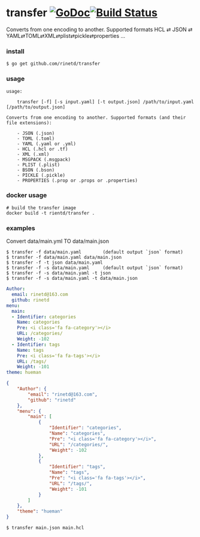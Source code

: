 # transfer [![GoDoc](https://godoc.org/github.com/rinetd/transfer?status.png)](https://godoc.org/github.com/rinetd/transfer)[![Build Status](https://travis-ci.org/rinetd/transfer.svg?branch=master)](https://travis-ci.org/rinetd/transfer)

Converts from one encoding to another. 
Supported formats HCL ⇄ JSON ⇄ YAML⇄TOML⇄XML⇄plist⇄pickle⇄properties ... 
### install

```
$ go get github.com/rinetd/transfer
```

### usage

```
usage:

	transfer [-f] [-s input.yaml] [-t output.json] /path/to/input.yaml [/path/to/output.json]

Converts from one encoding to another. Supported formats (and their file extensions):

	- JSON (.json)
	- TOML (.toml)
	- YAML (.yaml or .yml)
	- HCL (.hcl or .tf)
	- XML (.xml)
	- MSGPACK (.msgpack)
	- PLIST (.plist)
	- BSON (.bson)
	- PICKLE (.pickle)
	- PROPERTIES (.prop or .props or .properties)

```

### docker usage

```
# build the transfer image
docker build -t rientd/transfer .
```


### examples

Convert data/main.yml TO data/main.json
```
$ transfer -f data/main.yaml        (default output `json` format)
$ transfer -f data/main.yaml data/main.json
$ transfer -f -t json data/main.yaml
$ transfer -f -s data/main.yaml     (default output `json` format)
$ transfer -f -s data/main.yaml -t json 
$ transfer -f -s data/main.yaml -t data/main.json 
```
```yaml
Author:
  email: rinetd@163.com
  github: rinetd
menu:
  main:
  - Identifier: categories
    Name: categories
    Pre: <i class='fa fa-category'></i>
    URL: /categories/
    Weight: -102
  - Identifier: tags
    Name: tags
    Pre: <i class='fa fa-tags'></i>
    URL: /tags/
    Weight: -101
theme: hueman

```

```json
{
	"Author": {
		"email": "rinetd@163.com",
		"github": "rinetd"
	},
	"menu": {
		"main": [
			{
				"Identifier": "categories",
				"Name": "categories",
				"Pre": "<i class='fa fa-category'></i>",
				"URL": "/categories/",
				"Weight": -102
			},
			{
				"Identifier": "tags",
				"Name": "tags",
				"Pre": "<i class='fa fa-tags'></i>",
				"URL": "/tags/",
				"Weight": -101
			}
		]
	},
	"theme": "hueman"
}
```

```hcl
$ transfer main.json main.hcl
```
